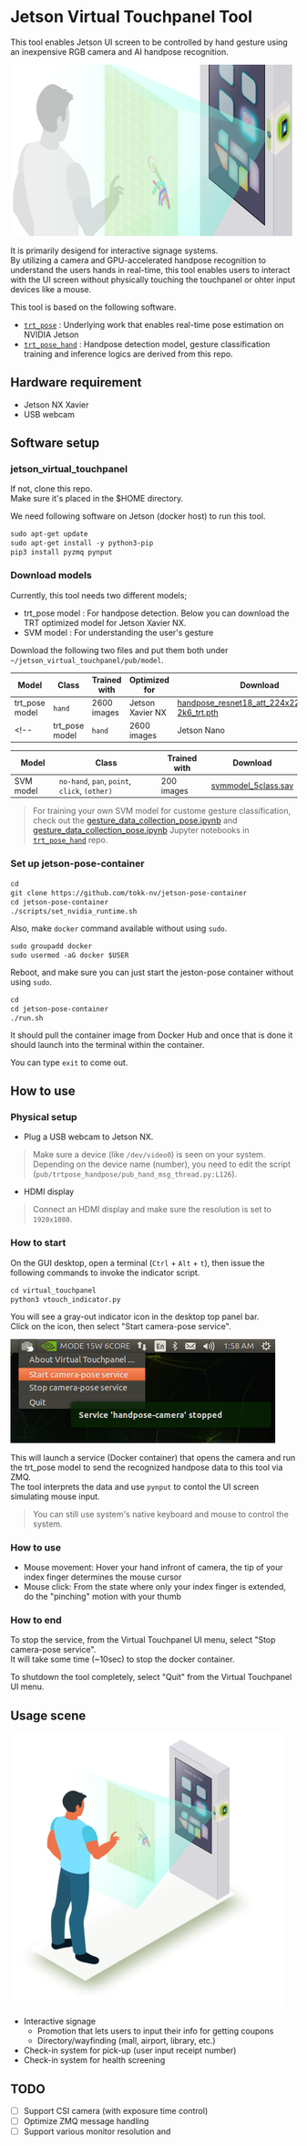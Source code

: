 # Jetson Virtual Touchpanel Tool

This tool enables Jetson UI screen to be controlled by hand gesture using an inexpensive RGB camera and AI handpose recognition.

<img src="./docs/images/IDS_Header_22x9.png"  height="300">

It is primarily desigend for interactive signage systems.<br> 
By utilizing a camera and GPU-accelerated handpose recognition to understand the users hands in real-time, this tool enables users to interact with the UI screen without physically touching the touchpanel or ohter input devices like a mouse.

This tool is based on the following software.
- [`trt_pose`](https://github.com/NVIDIA-AI-IOT/trt_pose) : Underlying work that enables real-time pose estimation on NVIDIA Jetson
- [`trt_pose_hand`](https://github.com/NVIDIA-AI-IOT/trt_pose_hand) : Handpose detection model, gesture classification training and inference logics are derived from this repo.

## Hardware requirement

- Jetson NX Xavier
- USB webcam

## Software setup

### jetson_virtual_touchpanel

If not, clone this repo.<br>
Make sure it's placed in the $HOME directory.

We need following software on Jetson (docker host) to run this tool.

```
sudo apt-get update
sudo apt-get install -y python3-pip
pip3 install pyzmq pynput
```

### Download models

Currently, this tool needs two different models;

- trt_pose model : For handpose detection. Below you can download the TRT optimized model for Jetson Xavier NX.
- SVM model : For understanding the user's gesture

Download the following two files and put them both under `~/jetson_virtual_touchpanel/pub/model`.

| Model | Class | Trained with | Optimized for | Download | original |
|-------|-------|--------------|---------------|----------|----------|
| trt_pose model | `hand` | 2600 images | Jetson Xavier NX |  [handpose_resnet18_att_224x224_nvhand-2k6_trt.pth](https://drive.google.com/file/d/1ALFjVq8gfE0tcvtHuMpu0Qsi_oSRfkWw/view?usp=sharing) | hand_pose_resnet18_baseline_att_224x224_A|
<!-- | trt_pose model | `hand` | 2600 images | Jetson Nano |  [handpose_resnet18_att_224x224_nvhand-2k6_trt.pth](https://drive.google.com/file/d/1rf4WJaFlFFgIfd7vcs-vTnGAnUBJje8g/view?usp=sharing) | [hand_pose_resnet18_baseline_att_224x224_A](https://drive.google.com/file/d/1NCVo0FiooWccDzY7hCc5MAKaoUpts3mo/view?usp=sharing)| -->

| Model | Class | Trained with | Download |
|--------|-----------------|----------------|--------|
| SVM model | `no-hand`, `pan`, `point`, `click`, `(other)` | 200 images | [svmmodel_5class.sav](https://drive.google.com/file/d/1AO-wU5ftYy6SEhoJurCMX5NKDW-0HF2Z/view?usp=sharing) |

> For training your own SVM model for custome gesture classification, check out the [gesture_data_collection_pose.ipynb](https://github.com/NVIDIA-AI-IOT/trt_pose_hand/blob/main/gesture_data_collection_pose.ipynb) and [gesture_data_collection_pose.ipynb](https://github.com/NVIDIA-AI-IOT/trt_pose_hand/blob/main/gesture_training/train_gesture_classification.ipynb) Jupyter notebooks in [`trt_pose_hand`](https://github.com/NVIDIA-AI-IOT/trt_pose_hand) repo.

### Set up jetson-pose-container

```
cd
git clone https://github.com/tokk-nv/jetson-pose-container
cd jetson-pose-container
./scripts/set_nvidia_runtime.sh
```

Also, make `docker` command available without using `sudo`.

```
sudo groupadd docker
sudo usermod -aG docker $USER
```

Reboot, and make sure you can just start the jeston-pose container without using `sudo`.

```
cd
cd jetson-pose-container
./run.sh
```

It should pull the container image from Docker Hub and once that is done it should launch into the terminal within the container.

You can type `exit` to come out.

## How to use

### Physical setup

- Plug a USB webcam to Jetson NX.

> Make sure a device (like `/dev/video0`) is seen on your system. Depending on the device name (number), you need to edit the script (`pub/trtpose_handpose/pub_hand_msg_thread.py:L126`).

- HDMI display

> Connect an HDMI display and make sure the resolution is set to `1920x1080`.

### How to start

On the GUI desktop, open a terminal (`Ctrl` + `Alt` + `t`), then issue the following commands to invoke the indicator script.


```
cd virtual_touchpanel
python3 vtouch_indicator.py
```

You will see a gray-out indicator icon in the desktop top panel bar.<br>
Click on the icon, then select "Start camera-pose service".

![](/docs/images/vtouch_menu_start.png)

This will launch a service (Docker container) that opens the camera and run the trt_pose model to send the recognized handpose data to this tool via ZMQ.<br>
The tool interprets the data and use `pynput` to contol the UI screen simulating mouse input.

> You can still use system's native keyboard and mouse to control the system.

### How to use

- Mouse movement: Hover your hand infront of camera, the tip of your index finger determines the mouse cursor 
- Mouse click: From the state where only your index finger is extended, do the "pinching" motion with your thumb

### How to end

To stop the service, from the Virtual Touchpanel UI menu, select "Stop camera-pose service".<br>
It will take some time (~10sec) to stop the docker container.

To shutdown the tool completely, select "Quit" from the Virtual Touchpanel UI menu.

## Usage scene

<img src="./docs/images/Touchless_Interactive_Signage.png"  height="480">

- Interactive signage
  - Promotion that lets users to input their info for getting coupons
  - Directory/wayfinding (mall, airport, library, etc.)
- Check-in system for pick-up (user input receipt number)
- Check-in system for health screening

## TODO

- [ ] Support CSI camera (with exposure time control)
- [ ] Optimize ZMQ message handling
- [ ] Support various monitor resolution and 

